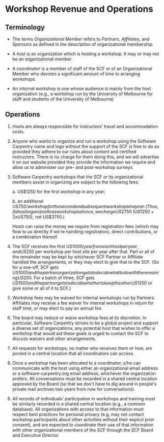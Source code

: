 Workshop Revenue and Operations
===============================

Terminology
-----------

*   The terms *Organizational Member* refers to *Partners*,
    *Affiliates*, and *Sponsors* as defined in the description of
    organizational membership.

*   A *host* is an organization which is hosting a workshop.  It may or
    may not be an organizational member.

*   A *coordinator* is a member of staff of the SCF or of an
    Organizational Member who devotes a significant amount of time to
    arranging workshops.

*   An *internal* workshop is one whose audience is mainly from the host
    organization (e.g., a workshop run by the University of Melbourne
    for staff and students of the University of Melbourne)

Operations
----------

1.  Hosts are always responsible for instructors' travel and
    accommodation costs.

2.  Anyone who wants to organize and run a workshop using the Software
    Carpentry name and logo without the support of the SCF is free to
    do so provided they adhere to our rules about content and
    certified instructors. There is no charge for them doing this, and
    we will advertise it on our website provided they provide the
    information we require and allow us to administer our pre- and
    post-workshop surveys.

3.  Software Carpentry workshops that the SCF or its organizational
    members assist in organizing are subject to the following fees:

    a.  US$1250 for the first workshop in any year;

    b.  an additional US$750/workshop for the second and subsequent
        workshops in a year. (Thus, if a host organizes three
        workshops at once, we charge US$2750 (US$1250 + 2 x US$750),
        not US$3750.)

    Hosts can raise the money we require from registration fees (which
    may flow to us directly if we're handling registration), direct
    contributions, or a combination thereof.

4.  The SCF receives the first US$1000/year from each host per year,
    and US$250 per workshop per host site per year after that.  Part
    or all of the remainder may be kept by whichever SCF Partner or
    Affiliate handled the arrangements, or they may elect to give that
    to the SCF.  (So for a one-off, SCF gets US$1000 and the partner
    organization gets to decide what to do with the remaining US$250.
    For a batch of three, SCF gets US$1500 and the partner gets to
    decide whether to keep the other US$1250 or give some or all of it
    to SCF.)

5.  Workshop fees may be waived for internal workshops run by
    Partners.  Affiliates may receive a fee waiver for internal
    workshops in return for staff time, or may elect to pay an annual
    fee.

6.  The board may reduce or waive workshop fees at its discretion.  In
    particular, Software Carpentry strives to be a global project and
    support a diverse set of organizations; any potential host that
    wishes to offer a workshop that would aid these goals is urged to
    contact the SCF to discuss waivers and other arrangements.

7.  All requests for workshops, no matter who receives them or how,
    are pooled in a central location that all coordinators can access.

8.  Once a workshop has been allocated to a coordinator, s/he can
    communicate with the host using either an organizational email
    address or a software-carpentry.org email address, whichever the
    organization prefers.  All conversations must be recorded in a
    shared central location approved by the Board (so that we don't
    have to dig around in people's private mail archives two years
    from now for conversations).

9.  All records of individuals' participation in workshops and
    training must be similarly recorded in a shared central location
    (e.g., a common database).  All organizations with access to that
    information must respect best practices for personal privacy (e.g,
    may not contact workshop participants about other activities
    without their explicit prior consent), and are expected to
    coordinate their use of that information with other organizational
    members of the SCF through the SCF Board and Executive Director.
